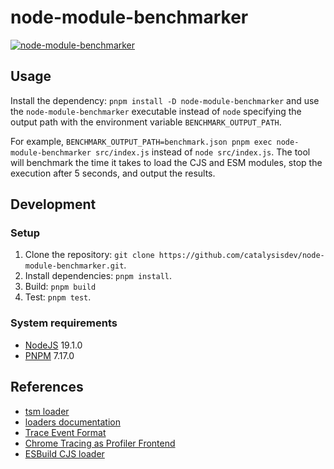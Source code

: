 # node-module-benchmarker

[![node-module-benchmarker](https://github.com/catalysisdev/node-module-benchmarker/actions/workflows/node-module-benchmarker.yml/badge.svg)](https://github.com/catalysisdev/node-module-benchmarker/actions/workflows/node-module-benchmarker.yml)

## Usage

Install the dependency: `pnpm install -D node-module-benchmarker` and use the `node-module-benchmarker` executable instead of `node` specifying the output path with the environment variable `BENCHMARK_OUTPUT_PATH`.

For example, `BENCHMARK_OUTPUT_PATH=benchmark.json pnpm exec node-module-benchmarker src/index.js` instead of `node src/index.js`.
The tool will benchmark the time it takes to load the CJS and ESM modules, stop the execution after 5 seconds, and output the results.


## Development

### Setup

1. Clone the repository: `git clone https://github.com/catalysisdev/node-module-benchmarker.git`.
2. Install dependencies: `pnpm install`.
3. Build: `pnpm build`
4. Test: `pnpm test`.

### System requirements

- [NodeJS](https://nodejs.org) 19.1.0
- [PNPM](https://pnpm.io) 7.17.0

## References

- [tsm loader](https://github.com/lukeed/tsm)
- [loaders documentation](https://nodejs.org/api/esm.html#loaders)
- [Trace Event Format](https://docs.google.com/document/d/1CvAClvFfyA5R-PhYUmn5OOQtYMH4h6I0nSsKchNAySU/edit)
- [Chrome Tracing as Profiler Frontend](https://aras-p.info/blog/2017/01/23/Chrome-Tracing-as-Profiler-Frontend/)
- [ESBuild CJS loader](https://github.com/esbuild-kit/cjs-loader)
